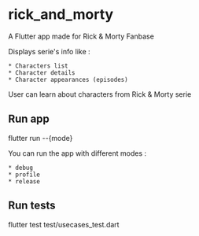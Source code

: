 # rick_and_morty

A Flutter app made for Rick & Morty Fanbase

Displays serie's info like :

    * Characters list
    * Character details
    * Character appearances (episodes)

User can learn about characters from Rick & Morty serie

## Run app

flutter run --{mode}

You can run the app with different modes :

    * debug
    * profile
    * release

## Run tests

flutter test test/usecases_test.dart

